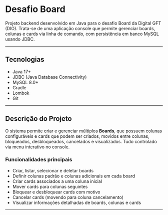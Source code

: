 # Desafio Board 

Projeto backend desenvolvido em Java para o desafio Board da Digital GFT (DIO). Trata-se de uma aplicação console que permite gerenciar boards, colunas e cards via linha de comando, com persistência em banco MySQL usando JDBC.

---

## Tecnologias

- Java 17+
- JDBC (Java Database Connectivity)
- MySQL 8.0+
- Gradle
- Lombok
- Git

---

## Descrição do Projeto

O sistema permite criar e gerenciar múltiplos **Boards**, que possuem colunas configuráveis e cards que podem ser criados, movidos entre colunas, bloqueados, desbloqueados, cancelados e visualizados. Tudo controlado via menu interativo no console.

### Funcionalidades principais

- Criar, listar, selecionar e deletar boards
- Definir colunas padrão e colunas adicionais em cada board
- Criar cards associados a uma coluna inicial
- Mover cards para colunas seguintes
- Bloquear e desbloquear cards com motivo
- Cancelar cards (movendo para coluna cancelamento)
- Visualizar informações detalhadas de boards, colunas e cards

---




